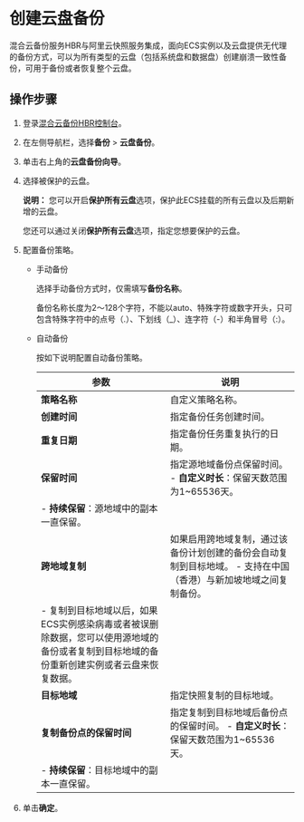 # 创建云盘备份

混合云备份服务HBR与阿里云快照服务集成，面向ECS实例以及云盘提供无代理的备份方式，可以为所有类型的云盘（包括系统盘和数据盘）创建崩溃一致性备份，可用于备份或者恢复整个云盘。

## 操作步骤

1.  登录[混合云备份HBR控制台](https://hbr.console.aliyun.com/)。

2.  在左侧导航栏，选择**备份** \> **云盘备份**。

3.  单击右上角的**云盘备份向导**。

4.  选择被保护的云盘。

    **说明：** 您可以开启**保护所有云盘**选项，保护此ECS挂载的所有云盘以及后期新增的云盘。

    您还可以通过关闭**保护所有云盘**选项，指定您想要保护的云盘。

5.  配置备份策略。

    -   手动备份

        选择手动备份方式时，仅需填写**备份名称**。

        备份名称长度为2～128个字符，不能以auto、特殊字符或数字开头，只可包含特殊字符中的点号（.）、下划线（\_）、连字符（-）和半角冒号（:）。

    -   自动备份

        按如下说明配置自动备份策略。

        |参数|说明|
        |--|--|
        |**策略名称**|自定义策略名称。|
        |**创建时间**|指定备份任务创建时间。|
        |**重复日期**|指定备份任务重复执行的日期。|
        |**保留时间**|指定源地域备份点保留时间。        -   **自定义时长**：保留天数范围为1~65536天。
        -   **持续保留**：源地域中的副本一直保留。 |
        |**跨地域复制**|如果启用跨地域复制，通过该备份计划创建的备份会自动复制到目标地域。         -   支持在中国（香港）与新加坡地域之间复制备份。
        -   复制到目标地域以后，如果ECS实例感染病毒或者被误删除数据，您可以使用源地域的备份或者复制到目标地域的备份重新创建实例或者云盘来恢复数据。 |
        |**目标地域**|指定快照复制的目标地域。|
        |**复制备份点的保留时间**|指定复制到目标地域后备份点的保留时间。        -   **自定义时长**：保留天数范围为1~65536天。
        -   **持续保留**：目标地域中的副本一直保留。 |

6.  单击**确定**。


